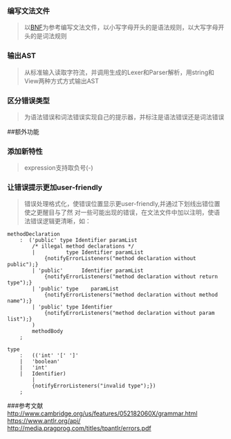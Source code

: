 ### 编写文法文件
>以[BNF](http://www.cambridge.org/us/features/052182060X/grammar.html)为参考编写文法文件，以小写字母开头的是语法规则，以大写字母开头的是词法规则

### 输出AST
>从标准输入读取字符流，并调用生成的Lexer和Parser解析，用string和View两种方式方式输出AST

### 区分错误类型
>为语法错误和词法错误实现自己的提示器，并标注是语法错误还是词法错误

##额外功能
### 添加新特性
>expression支持取负号(-)

### 让错误提示更加user-friendly
>错误处理格式化，使错误位置显示更user-friendly,并通过下划线出错位置使之更醒目与了然
>对一些可能出现的错误，在文法文件中加以注明，使语法错误逻辑更清晰，如：
```
methodDeclaration
    :  ('public' type Identifier paramList
        /* illegal method declarations */
        |          type Identifier paramList
            {notifyErrorListeners("method declaration without public");}
        | 'public'      Identifier paramList
            {notifyErrorListeners("method declaration without return type");}
        | 'public' type    paramList
            {notifyErrorListeners("method declaration without method name");}
        | 'public' type Identifier
            {notifyErrorListeners("method declaration without param list");}
        )
        methodBody
    ;

type   
    :   (('int' '[' ']'
    |	'boolean'
    |	'int'
    |	Identifier)
        |
        {notifyErrorListeners("invalid type");})
    ;
```

###参考文献
http://www.cambridge.org/us/features/052182060X/grammar.html
https://www.antlr.org/api/
http://media.pragprog.com/titles/tpantlr/errors.pdf
